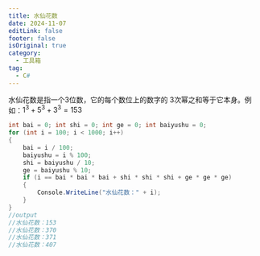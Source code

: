 ```yaml
---
title: 水仙花数
date: 2024-11-07
editLink: false
footer: false
isOriginal: true
category:
  - 工具箱
tag:
  - C#
---
```


水仙花数是指一个3位数，它的每个数位上的数字的 3次幂之和等于它本身。例如：$1^{3} + 5^{3}+ 3^{3} = 153$

```cs
int bai = 0; int shi = 0; int ge = 0; int baiyushu = 0;
for (int i = 100; i < 1000; i++)
{
    bai = i / 100;
    baiyushu = i % 100;
    shi = baiyushu / 10;
    ge = baiyushu % 10;
    if (i == bai * bai * bai + shi * shi * shi + ge * ge * ge)
    {
        Console.WriteLine("水仙花数：" + i);
    }
}
//output
//水仙花数：153
//水仙花数：370
//水仙花数：371
//水仙花数：407
```